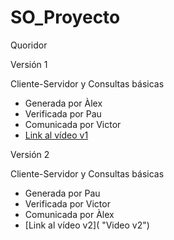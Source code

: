 # SO_Proyecto

Quoridor

Versión 1

Cliente-Servidor y Consultas básicas
- Generada por Àlex
- Verificada por Pau
- Comunicada por Victor
- [Link al vídeo v1](https://drive.google.com/drive/u/1/folders/1YdYRf7cPqLc3xWV0YidbuP5yXF5sYg_C "Video v1")

Versión 2

Cliente-Servidor y Consultas básicas
- Generada por Pau 
- Verificada por Victor
- Comunicada por Àlex
- [Link al vídeo v2]( "Video v2")

